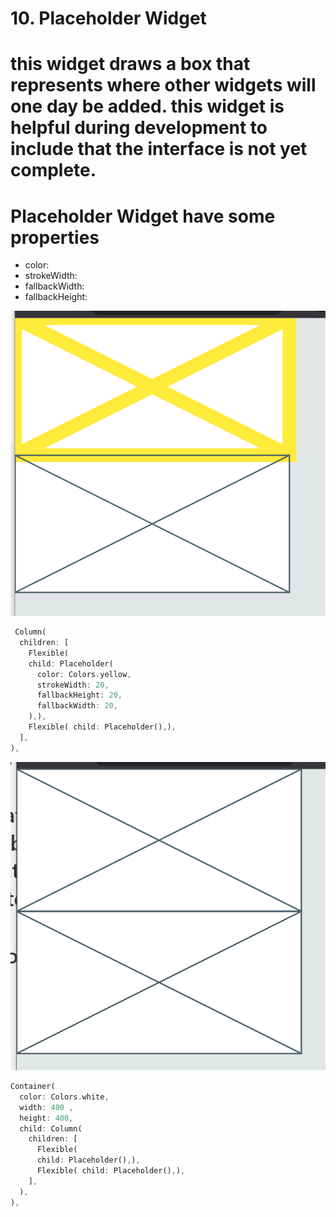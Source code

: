 # 10. Placeholder Widget

# this widget draws a box that represents where other widgets will one day be added. this widget is helpful during development to include that the interface is not yet complete.

# Placeholder Widget have some properties

- color:
- strokeWidth:
- fallbackWidth:
- fallbackHeight:

![Untitled](10%20Placeholder%20Widget%20dc312d2bf75c4092bec6897ff7755d7b/Untitled.png)

```dart
 Column(
  children: [
    Flexible(
    child: Placeholder(
      color: Colors.yellow,
      strokeWidth: 20,
      fallbackHeight: 20,
      fallbackWidth: 20,
    ),),
    Flexible( child: Placeholder(),),
  ],
),
```

![Untitled](10%20Placeholder%20Widget%20dc312d2bf75c4092bec6897ff7755d7b/Untitled%201.png)

```dart
Container(
  color: Colors.white,
  width: 400 ,
  height: 400,
  child: Column(
    children: [
      Flexible(
      child: Placeholder(),),
      Flexible( child: Placeholder(),),
    ],
  ),
),
```